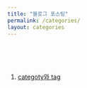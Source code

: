 ```yaml
---
title: "블로그 포스팅"
permalink: /categories/
layout: categories
---
```

<br><br><br>
1. [categoty와 tag](https://nemotaek.github.io/NemoNote/blog/category/)
